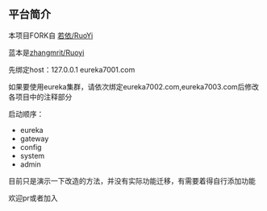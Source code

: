 ## 平台简介

本项目FORK自  [若依/RuoYi](https://gitee.com/y_project/RuoYi)

蓝本是[zhangmrit/Ruoyi](https://gitee.com/zhangmrit/RuoYi)

先绑定host：127.0.0.1 eureka7001.com

如果要使用eureka集群，请依次绑定eureka7002.com,eureka7003.com后修改各项目中的注释部分

启动顺序：
- eureka
- gateway
- config
- system
- admin

目前只是演示一下改造的方法，并没有实际功能迁移，有需要着得自行添加功能

欢迎pr或者加入